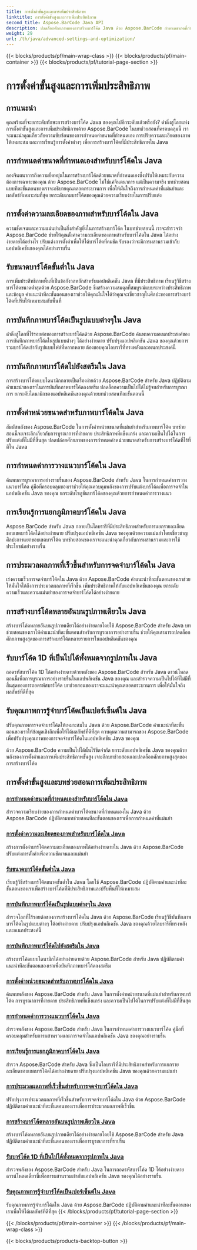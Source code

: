 ```yaml
---
title: การตั้งค่าขั้นสูงและการเพิ่มประสิทธิภาพ
linktitle: การตั้งค่าขั้นสูงและการเพิ่มประสิทธิภาพ
second_title: Aspose.BarCode Java API
description: ปลดล็อกศักยภาพของการสร้างบาร์โค้ด Java ด้วย Aspose.BarCode กำหนดขนาดที่กำหนดเอง ปรับความละเอียดของภาพให้เหมาะสม และการตั้งค่าบาร์โค้ดหลักเพื่อการบูรณาการที่ราบรื่น
weight: 29
url: /th/java/advanced-settings-and-optimization/
---
```


{{< blocks/products/pf/main-wrap-class >}}
{{< blocks/products/pf/main-container >}}
{{< blocks/products/pf/tutorial-page-section >}}

# การตั้งค่าขั้นสูงและการเพิ่มประสิทธิภาพ


## การแนะนำ

คุณพร้อมที่จะยกระดับทักษะการสร้างบาร์โค้ด Java ของคุณไปอีกระดับแล้วหรือยัง? ดำดิ่งสู่โลกแห่งการตั้งค่าขั้นสูงและการเพิ่มประสิทธิภาพด้วย Aspose.BarCode ในบทช่วยสอนที่ครอบคลุมนี้ เราจะแนะนำคุณเกี่ยวกับความซับซ้อนของการกำหนดค่าขนาดที่กำหนดเอง การปรับความละเอียดของภาพให้เหมาะสม และการเรียนรู้การตั้งค่าต่างๆ เพื่อการสร้างบาร์โค้ดที่มีประสิทธิภาพใน Java

## การกำหนดค่าขนาดที่กำหนดเองสำหรับบาร์โค้ดใน Java

ลองจินตนาการถึงความยืดหยุ่นในการสร้างบาร์โค้ดด้วยขนาดที่กำหนดเองซึ่งปรับให้เหมาะกับความต้องการเฉพาะของคุณ ด้วย Aspose.BarCode ไม่ใช่แค่จินตนาการ แต่เป็นความจริง บทช่วยสอนแบบทีละขั้นตอนของเราจะอธิบายคุณตลอดกระบวนการ เพื่อให้มั่นใจถึงการกำหนดค่าที่แม่นยำและผลลัพธ์ที่เหมาะสมที่สุด ยกระดับเกมบาร์โค้ดของคุณด้วยความเรียบง่ายในการปรับแต่ง

## การตั้งค่าความละเอียดของภาพสำหรับบาร์โค้ดใน Java

ความชัดเจนและความแม่นยำเป็นสิ่งสำคัญยิ่งในการสร้างบาร์โค้ด ในบทช่วยสอนนี้ เราจะสำรวจว่า Aspose.BarCode ช่วยให้คุณตั้งค่าความละเอียดของภาพสำหรับบาร์โค้ดใน Java ได้อย่างง่ายดายได้อย่างไร ปรับแต่งการตั้งค่าเพื่อให้ได้บาร์โค้ดที่คมชัด รับรองว่าจะมีการผสานรวมเข้ากับแอปพลิเคชันของคุณได้อย่างราบรื่น

## รับขนาดบาร์โค้ดขั้นต่ำใน Java

การเพิ่มประสิทธิภาพพื้นที่เป็นข้อกังวลหลักสำหรับแอปพลิเคชัน Java ที่มีประสิทธิภาพ เรียนรู้วิธีสร้างบาร์โค้ดขนาดต่ำสุดด้วย Aspose.BarCode ซึ่งสร้างความสมดุลที่สมบูรณ์แบบระหว่างประสิทธิภาพและข้อมูล คำแนะนำทีละขั้นตอนของเราช่วยให้คุณมั่นใจได้ว่าคุณจะเชี่ยวชาญในศิลปะของการสร้างบาร์โค้ดที่ปรับให้เหมาะสมกับพื้นที่

## การบันทึกภาพบาร์โค้ดเป็นรูปแบบต่างๆใน Java

ดำดิ่งสู่โลกที่ไร้รอยต่อของการสร้างบาร์โค้ดด้วย Aspose.BarCode ค้นพบความอเนกประสงค์ของการบันทึกภาพบาร์โค้ดในรูปแบบต่างๆ ได้อย่างง่ายดาย ปรับปรุงแอปพลิเคชัน Java ของคุณด้วยการรวมบาร์โค้ดเข้ากับรูปแบบไฟล์ที่หลากหลาย ต้องขอบคุณไลบรารีที่ทรงพลังและอเนกประสงค์นี้

## การบันทึกภาพบาร์โค้ดไปยังสตรีมใน Java

การสร้างบาร์โค้ดแบบไดนามิกกลายเป็นเรื่องง่ายด้วย Aspose.BarCode สำหรับ Java ปฏิบัติตามคำแนะนำของเราในการบันทึกภาพบาร์โค้ดลงสตรีม ปลดล็อกความเป็นไปได้ไม่รู้จบสำหรับการบูรณาการ ยกระดับไดนามิกของแอปพลิเคชันของคุณด้วยบทช่วยสอนทีละขั้นตอนนี้

## การตั้งค่าหน่วยขนาดสำหรับภาพบาร์โค้ดใน Java

สัมผัสพลังของ Aspose.BarCode ในการตั้งค่าหน่วยขนาดที่แม่นยำสำหรับภาพบาร์โค้ด บทช่วยสอนนี้จะเจาะลึกเกี่ยวกับการบูรณาการที่ง่ายดาย ประสิทธิภาพที่แข็งแกร่ง และความเป็นไปได้ในการปรับแต่งที่ไม่มีที่สิ้นสุด ปลดปล่อยศักยภาพของการกำหนดค่าหน่วยขนาดสำหรับการสร้างบาร์โค้ดที่ไร้ที่ติใน Java

## การกำหนดค่าการวางแนวบาร์โค้ดใน Java

ค้นพบการบูรณาการอย่างราบรื่นของ Aspose.BarCode สำหรับ Java ในการกำหนดค่าการวางแนวบาร์โค้ด คู่มือที่ครอบคลุมของเราช่วยให้คุณควบคุมพลังของการปรับแต่งบาร์โค้ดเพื่อการจดจำในแอปพลิเคชัน Java ของคุณ ยกระดับโซลูชันบาร์โค้ดของคุณด้วยการกำหนดค่าการวางแนว

## การเรียนรู้การแยกภูมิภาคบาร์โค้ดใน Java

Aspose.BarCode สำหรับ Java กลายเป็นไลบรารีที่มีประสิทธิภาพสำหรับการแยกรายละเอียดขอบเขตบาร์โค้ดได้อย่างง่ายดาย ปรับปรุงแอปพลิเคชัน Java ของคุณด้วยความแม่นยำโดยเชี่ยวชาญศิลปะการแยกขอบเขตบาร์โค้ด บทช่วยสอนของเราจะแนะนำคุณเกี่ยวกับการผสานรวมและการใช้ประโยชน์อย่างราบรื่น

## การประมวลผลภาพที่เร็วขึ้นสำหรับการจดจำบาร์โค้ดใน Java

เร่งความเร็วการจดจำบาร์โค้ดใน Java ด้วย Aspose.BarCode คำแนะนำทีละขั้นตอนของเราช่วยให้มั่นใจได้ถึงการประมวลผลภาพที่เร็วขึ้น เพิ่มประสิทธิภาพให้กับแอปพลิเคชันของคุณ ยกระดับความเร็วและความแม่นยำของการจดจำบาร์โค้ดได้อย่างง่ายดาย

## การสร้างบาร์โค้ดหลายอันบนรูปภาพเดียวใน Java

สร้างบาร์โค้ดหลายอันบนรูปภาพเดียวได้อย่างง่ายดายโดยใช้ Aspose.BarCode สำหรับ Java บทช่วยสอนของเราให้คำแนะนำทีละขั้นตอนสำหรับการบูรณาการอย่างราบรื่น ช่วยให้คุณสามารถปลดล็อกศักยภาพสูงสุดของการสร้างบาร์โค้ดหลายรายการในแอปพลิเคชันของคุณ

## รับบาร์โค้ด 1D ที่เป็นไปได้ทั้งหมดจากรูปภาพใน Java

ถอดรหัสบาร์โค้ด 1D ได้อย่างง่ายดายด้วยพลังของ Aspose.BarCode สำหรับ Java ดาวน์โหลดตอนนี้เพื่อการบูรณาการอย่างราบรื่นในแอปพลิเคชัน Java ของคุณ และสำรวจความเป็นไปได้ที่ไม่มีที่สิ้นสุดของการถอดรหัสบาร์โค้ด บทช่วยสอนของเราจะแนะนำคุณตลอดกระบวนการ เพื่อให้มั่นใจถึงผลลัพธ์ที่ดีที่สุด

## รับคุณภาพการรู้จำบาร์โค้ดเป็นเปอร์เซ็นต์ใน Java

ปรับคุณภาพการจดจำบาร์โค้ดให้เหมาะสมใน Java ด้วย Aspose.BarCode คำแนะนำทีละขั้นตอนของเราให้ข้อมูลเชิงลึกเพื่อให้ได้ผลลัพธ์ที่ดีที่สุด ควบคุมความสามารถของ Aspose.BarCode เพื่อปรับปรุงคุณภาพของการจดจำบาร์โค้ดในแอปพลิเคชัน Java ของคุณ

ด้วย Aspose.BarCode ความเป็นไปได้นั้นไร้ขีดจำกัด ยกระดับแอปพลิเคชัน Java ของคุณด้วยพลังของการตั้งค่าและการเพิ่มประสิทธิภาพขั้นสูง เจาะลึกบทช่วยสอนและปลดล็อกศักยภาพสูงสุดของการสร้างบาร์โค้ด
## การตั้งค่าขั้นสูงและบทช่วยสอนการเพิ่มประสิทธิภาพ
### [การกำหนดค่าขนาดที่กำหนดเองสำหรับบาร์โค้ดใน Java](./configuring-custom-size-barcode/)
สำรวจความเรียบง่ายของการกำหนดค่าบาร์โค้ดขนาดที่กำหนดเองใน Java ด้วย Aspose.BarCode ปฏิบัติตามบทช่วยสอนทีละขั้นตอนของเราเพื่อการกำหนดค่าที่แม่นยำ
### [การตั้งค่าความละเอียดของภาพสำหรับบาร์โค้ดใน Java](./setting-image-resolution-barcode/)
สร้างการตั้งค่าบาร์โค้ดความละเอียดของภาพได้อย่างง่ายดายใน Java ด้วย Aspose.BarCode ปรับแต่งการตั้งค่าเพื่อความชัดเจนและแม่นยำ
### [รับขนาดบาร์โค้ดขั้นต่ำใน Java](./getting-minimum-barcode-size/)
เรียนรู้วิธีสร้างบาร์โค้ดขนาดขั้นต่ำใน Java โดยใช้ Aspose.BarCode ปฏิบัติตามคำแนะนำทีละขั้นตอนของเราเพื่อสร้างบาร์โค้ดที่มีประสิทธิภาพและปรับพื้นที่ให้เหมาะสม
### [การบันทึกภาพบาร์โค้ดเป็นรูปแบบต่างๆใน Java](./saving-barcode-images-different-formats/)
สำรวจโลกที่ไร้รอยต่อของการสร้างบาร์โค้ดใน Java ด้วย Aspose.BarCode เรียนรู้วิธีบันทึกภาพบาร์โค้ดในรูปแบบต่างๆ ได้อย่างง่ายดาย ปรับปรุงแอปพลิเคชัน Java ของคุณด้วยไลบรารีที่ทรงพลังและอเนกประสงค์นี้
### [การบันทึกภาพบาร์โค้ดไปยังสตรีมใน Java](./saving-barcode-image-streams/)
สร้างบาร์โค้ดแบบไดนามิกได้อย่างง่ายดายด้วย Aspose.BarCode สำหรับ Java ปฏิบัติตามคำแนะนำทีละขั้นตอนของเราเพื่อบันทึกภาพบาร์โค้ดลงสตรีม
### [การตั้งค่าหน่วยขนาดสำหรับภาพบาร์โค้ดใน Java](./setting-size-unit-barcode-image/)
ค้นพบพลังของ Aspose.BarCode สำหรับ Java ในการตั้งค่าหน่วยขนาดที่แม่นยำสำหรับภาพบาร์โค้ด การบูรณาการที่ง่ายดาย ประสิทธิภาพที่แข็งแกร่ง และความเป็นไปได้ในการปรับแต่งที่ไม่มีที่สิ้นสุด
### [การกำหนดค่าการวางแนวบาร์โค้ดใน Java](./configuring-barcode-orientation/)
สำรวจพลังของ Aspose.BarCode สำหรับ Java ในการกำหนดค่าการวางแนวบาร์โค้ด คู่มือที่ครอบคลุมสำหรับการผสานรวมและการจดจำในแอปพลิเคชัน Java ของคุณอย่างราบรื่น
### [การเรียนรู้การแยกภูมิภาคบาร์โค้ดใน Java](./extracting-barcode-region-information/)
สำรวจ Aspose.BarCode สำหรับ Java ซึ่งเป็นไลบรารีที่มีประสิทธิภาพสำหรับการแยกรายละเอียดขอบเขตบาร์โค้ดได้อย่างง่ายดาย ปรับปรุงแอปพลิเคชัน Java ของคุณด้วยความแม่นยำ
### [การประมวลผลภาพที่เร็วขึ้นสำหรับการจดจำบาร์โค้ดใน Java](./faster-image-processing-barcode-recognition/)
ปรับปรุงการประมวลผลภาพที่เร็วขึ้นสำหรับการจดจำบาร์โค้ดใน Java ด้วย Aspose.BarCode ปฏิบัติตามคำแนะนำทีละขั้นตอนของเราเพื่อการประมวลผลภาพที่เร็วขึ้น
### [การสร้างบาร์โค้ดหลายอันบนรูปภาพเดียวใน Java](./generating-multiple-barcodes-single-image/)
สร้างบาร์โค้ดหลายอันบนรูปภาพเดียวได้อย่างง่ายดายโดยใช้ Aspose.BarCode สำหรับ Java ปฏิบัติตามคำแนะนำทีละขั้นตอนของเราเพื่อการบูรณาการที่ราบรื่น
### [รับบาร์โค้ด 1D ที่เป็นไปได้ทั้งหมดจากรูปภาพใน Java](./getting-all-possible-1d-barcodes-image/)
สำรวจพลังของ Aspose.BarCode สำหรับ Java ในการถอดรหัสบาร์โค้ด 1D ได้อย่างง่ายดาย ดาวน์โหลดเดี๋ยวนี้เพื่อการผสานรวมเข้ากับแอปพลิเคชัน Java ของคุณได้อย่างราบรื่น
### [รับคุณภาพการรู้จำบาร์โค้ดเป็นเปอร์เซ็นต์ใน Java](./getting-barcode-recognition-quality-percent/)
รับคุณภาพการรู้จำบาร์โค้ดใน Java ด้วย Aspose.BarCode ปฏิบัติตามคำแนะนำทีละขั้นตอนของเราเพื่อให้ได้ผลลัพธ์ที่ดีที่สุด
{{< /blocks/products/pf/tutorial-page-section >}}

{{< /blocks/products/pf/main-container >}}
{{< /blocks/products/pf/main-wrap-class >}}

{{< blocks/products/products-backtop-button >}}
